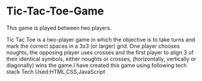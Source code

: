 # Tic-Tac-Toe-Game
This game is played between two players.

Tic Tac Toe is a two-player game in which the objective is to take turns and mark the correct spaces in a 3x3 (or larger) grid. 
One player chooses noughts, the opposing player uses crosses and the first player to align 3 of their identical symbols, 
either noughts or crosses, (horizontally, vertically or diagonally) wins the game.I have created this game using following tech stack
Tech Used:HTML,CSS,JavaScript
